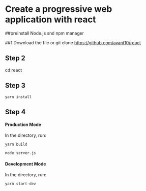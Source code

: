 

# Create a progressive web application with react

##preinstall Node.js snd npm manager

##1
Download the file or git clone https://github.com/avant10/react

## Step 2
cd react

## Step 3
```
yarn install
```
## Step 4


#### Production Mode

In the directory, run:

```
yarn build
```

```
node server.js
```

#### Development Mode

In the directory, run:

```
yarn start-dev
```




